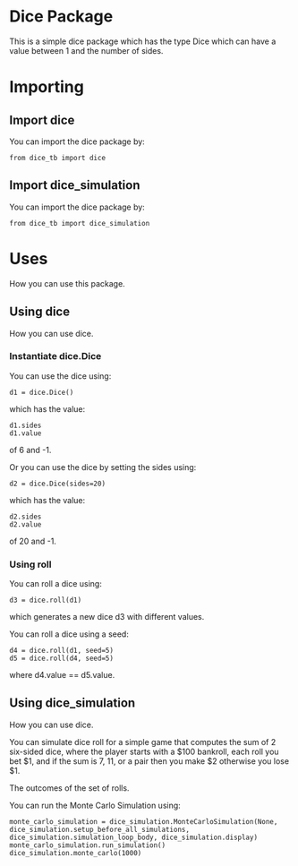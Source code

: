 # Dice Package

This is a simple dice package which has the type Dice which can have a value between 1 and the number of sides. 

# Importing

## Import dice
You can import the dice package by:
``` 
from dice_tb import dice
```

## Import dice_simulation
You can import the dice package by:
``` 
from dice_tb import dice_simulation
```

# Uses
How you can use this package.

## Using dice
How you can use dice.

### Instantiate dice.Dice
You can use the dice using:
```
d1 = dice.Dice()
```
which has the value:
```
d1.sides
d1.value
```
of 6 and -1.

Or you can use the dice by setting the sides using:
```
d2 = dice.Dice(sides=20)
```
which has the value:
```
d2.sides
d2.value
```
of 20 and -1.

### Using roll
You can roll a dice using:
```
d3 = dice.roll(d1)
```
which generates a new dice d3 with different values.

You can roll a dice using a seed:
```
d4 = dice.roll(d1, seed=5)
d5 = dice.roll(d4, seed=5)
```
where d4.value == d5.value.

## Using dice_simulation
How you can use dice.

You can simulate dice roll for a simple game that computes the sum of 2 six-sided dice, where the player starts with a $100 bankroll, each roll you bet $1, and if the sum is 7, 11, or a pair then you make $2 otherwise you lose $1.

The outcomes of the set of rolls.

You can run the Monte Carlo Simulation using:
```
monte_carlo_simulation = dice_simulation.MonteCarloSimulation(None, dice_simulation.setup_before_all_simulations, dice_simulation.simulation_loop_body, dice_simulation.display)
monte_carlo_simulation.run_simulation()
dice_simulation.monte_carlo(1000)
```
